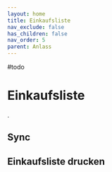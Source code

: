 ```yaml
---
layout: home
title: Einkaufsliste
nav_exclude: false
has_children: false
nav_order: 5
parent: Anlass
---
```

#todo 
# Einkaufsliste
.
## Sync

## Einkaufsliste drucken